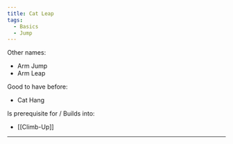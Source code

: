 ```yaml
---
title: Cat Leap
tags:
  - Basics
  - Jump
---
```

Other names:
* Arm Jump
* Arm Leap

Good to have before:
* Cat Hang

Is prerequisite for / Builds into:
* [[Climb-Up]]

---